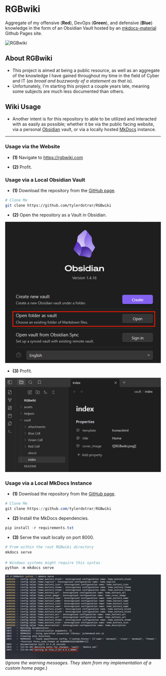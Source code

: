 # RGBwiki
Aggregate of my offensive (**Red**), DevOps (**Green**), and defensive (**Blue**) knowledge in the form of an Obsidian Vault hosted by an [mkdocs-material](https://squidfunk.github.io/mkdocs-material/) Github Pages site.

![RGBwiki](https://cdn.discordapp.com/attachments/855920119292362802/1163293288883830835/image.png?ex=653f0c4d&is=652c974d&hm=69650f4e7a5e12d1e3cd202621323803b24e060b1425dc07895e3d95aee62e87&)

## About RGBwiki

- This project is aimed at being a public resource, as well as an aggregate of the knowledge I have gained throughout my time in the field of Cyber and IT (_as broad and buzzwordy of a statement as that is_).
- Unfortunately, I'm starting this project a couple years late, meaning some subjects are much less documented than others.

## Wiki Usage

- Another intent is for this repository to able to be utilized and interacted with as easily as possible; whether it be via the public facing website, via a personal [Obsidian](https://obsidian.md/) vault, or via a locally hosted [MkDocs](https://www.mkdocs.org/) instance.

---

### Usage via the Website

- **(1)** Navigate to https://rgbwiki.com

- **(2)** Profit.


### Usage via a Local Obsidian Vault

- **(1)** Download the repository from the [GitHub page](https://github.com/tylerdotrar/RGBwiki).

```bash
# Clone Me
git clone https://github.com/tylerdotrar/RGBwiki
```

- **(2)** Open the repository as a Vault in Obsidian.

![](./vault/attachments/Pasted%20image%2020231014224324.png)

- **(3)** Profit.

![](./vault/attachments/Pasted%20image%2020231017133015.png)

### Usage via a Local MkDocs Instance

- **(1)** Download the repository from the [GitHub page](https://github.com/tylerdotrar/RGBwiki).

```powershell
# Clone Me
git clone https://github.com/tylerdotrar/RGBwiki
```

- **(2)** Install the MkDocs dependencies.

```powershell
pip install -r requirements.txt
```

- **(3)** Serve the vault locally on port 8000.

```powershell
# From within the root RGBwiki directory
mkdocs serve

# Windows systems might require this syntax
python -m mkdocs serve
```

![](./vault/attachments/Pasted%20image%2020231014230226.png)
(*Ignore the warning messages.  They stem from my implementation of a custom home page.*)
